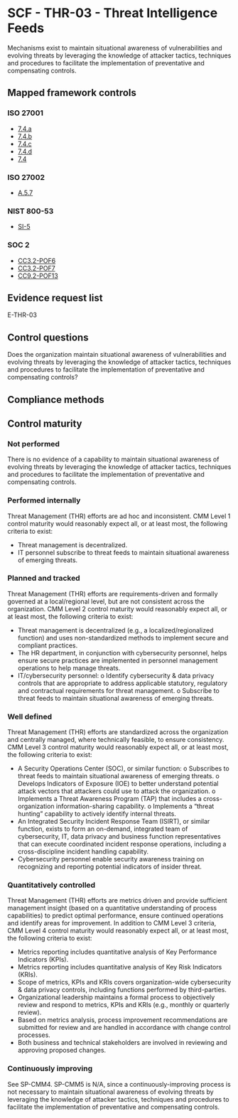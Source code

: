 # SCF - THR-03 - Threat Intelligence Feeds
Mechanisms exist to maintain situational awareness of vulnerabilities and evolving threats by leveraging the knowledge of attacker tactics, techniques and procedures to facilitate the implementation of preventative and compensating controls.
## Mapped framework controls
### ISO 27001
- [7.4.a](../iso27001/7.md#74a)
- [7.4.b](../iso27001/7.md#74b)
- [7.4.c](../iso27001/7.md#74c)
- [7.4.d](../iso27001/7.md#74d)
- [7.4](../iso27001/7.md#74)

### ISO 27002
- [A.5.7](../iso27002/a-5.md#a57)

### NIST 800-53
- [SI-5](../nist80053/si-5.md)

### SOC 2
- [CC3.2-POF6](../soc2/cc32-pof6.md)
- [CC3.2-POF7](../soc2/cc32-pof7.md)
- [CC9.2-POF13](../soc2/cc92-pof13.md)

## Evidence request list
E-THR-03

## Control questions
Does the organization maintain situational awareness of vulnerabilities and evolving threats by leveraging the knowledge of attacker tactics, techniques and procedures to facilitate the implementation of preventative and compensating controls?

## Compliance methods


## Control maturity
### Not performed
There is no evidence of a capability to maintain situational awareness of evolving threats by leveraging the knowledge of attacker tactics, techniques and procedures to facilitate the implementation of preventative and compensating controls.

### Performed internally
Threat Management (THR) efforts are ad hoc and inconsistent. CMM Level 1 control maturity would reasonably expect all, or at least most, the following criteria to exist:
- Threat management is decentralized.
- IT personnel subscribe to threat feeds to maintain situational awareness of emerging threats.

### Planned and tracked
Threat Management (THR) efforts are requirements-driven and formally governed at a local/regional level, but are not consistent across the organization. CMM Level 2 control maturity would reasonably expect all, or at least most, the following criteria to exist:
- Threat management is decentralized (e.g., a localized/regionalized function) and uses non-standardized methods to implement secure and compliant practices.
- The HR department, in conjunction with cybersecurity personnel, helps ensure secure practices are implemented in personnel management operations to help manage threats.
- IT/cybersecurity personnel:
o	Identify cybersecurity & data privacy controls that are appropriate to address applicable statutory, regulatory and contractual requirements for threat management.
o	Subscribe to threat feeds to maintain situational awareness of emerging threats.

### Well defined
Threat Management (THR) efforts are standardized across the organization and centrally managed, where technically feasible, to ensure consistency. CMM Level 3 control maturity would reasonably expect all, or at least most, the following criteria to exist:
- A Security Operations Center (SOC), or similar function:
o	Subscribes to threat feeds to maintain situational awareness of emerging threats.
o	Develops Indicators of Exposure (IOE) to better understand potential attack vectors that attackers could use to attack the organization.
o	Implements a Threat Awareness Program (TAP) that includes a cross-organization information-sharing capability.
o	Implements a “threat hunting” capability to actively identify internal threats.
- An Integrated Security Incident Response Team (ISIRT), or similar function, exists to form an on-demand, integrated team of cybersecurity, IT, data privacy and business function representatives that can execute coordinated incident response operations, including a cross-discipline incident handling capability.
- Cybersecurity personnel enable security awareness training on recognizing and reporting potential indicators of insider threat.

### Quantitatively controlled
Threat Management (THR) efforts are metrics driven and provide sufficient management insight (based on a quantitative understanding of process capabilities) to predict optimal performance, ensure continued operations and identify areas for improvement. In addition to CMM Level 3 criteria, CMM Level 4 control maturity would reasonably expect all, or at least most, the following criteria to exist:
- Metrics reporting includes quantitative analysis of Key Performance Indicators (KPIs).
- Metrics reporting includes quantitative analysis of Key Risk Indicators (KRIs).
- Scope of metrics, KPIs and KRIs covers organization-wide cybersecurity & data privacy controls, including functions performed by third-parties.
- Organizational leadership maintains a formal process to objectively review and respond to metrics, KPIs and KRIs (e.g., monthly or quarterly review).
- Based on metrics analysis, process improvement recommendations are submitted for review and are handled in accordance with change control processes.
- Both business and technical stakeholders are involved in reviewing and approving proposed changes.

### Continuously improving
See SP-CMM4. SP-CMM5 is N/A, since a continuously-improving process is not necessary to maintain situational awareness of evolving threats by leveraging the knowledge of attacker tactics, techniques and procedures to facilitate the implementation of preventative and compensating controls.
